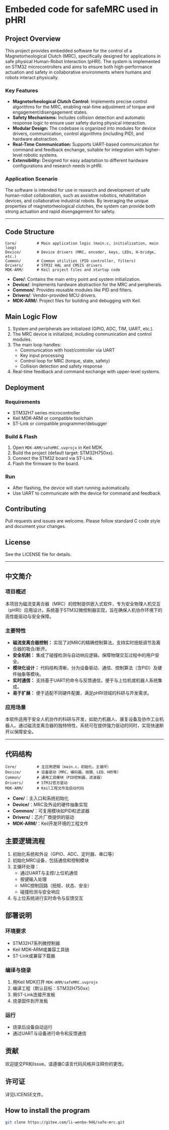 # Embeded code for safeMRC used in pHRI

## Project Overview

This project provides embedded software for the control of a Magnetorheological Clutch (MRC), specifically designed for applications in safe physical Human-Robot Interaction (pHRI). The system is implemented on STM32 microcontrollers and aims to ensure both high-performance actuation and safety in collaborative environments where humans and robots interact physically.

### Key Features

- **Magnetorheological Clutch Control:** Implements precise control algorithms for the MRC, enabling real-time adjustment of torque and engagement/disengagement states.
- **Safety Mechanisms:** Includes collision detection and automatic response logic to ensure user safety during physical interaction.
- **Modular Design:** The codebase is organized into modules for device drivers, communication, control algorithms (including PID), and hardware abstraction.
- **Real-Time Communication:** Supports UART-based communication for command and feedback exchange, suitable for integration with higher-level robotic systems.
- **Extensibility:** Designed for easy adaptation to different hardware configurations and research needs in pHRI.

### Application Scenario

The software is intended for use in research and development of safe human-robot collaboration, such as assistive robotics, rehabilitation devices, and collaborative industrial robots. By leveraging the unique properties of magnetorheological clutches, the system can provide both strong actuation and rapid disengagement for safety.

---

## Code Structure

```
Core/         # Main application logic (main.c, initialization, main loop)
Device/       # Device drivers (MRC, encoder, keys, LEDs, H-bridge, etc.)
Common/       # Common utilities (PID controller, filters)
Drivers/      # STM32 HAL and CMSIS drivers
MDK-ARM/      # Keil project files and startup code
```

- **Core/**: Contains the main entry point and system initialization.
- **Device/**: Implements hardware abstraction for the MRC and peripherals.
- **Common/**: Provides reusable modules like PID and filters.
- **Drivers/**: Vendor-provided MCU drivers.
- **MDK-ARM/**: Project files for building and debugging with Keil.

## Main Logic Flow

1. System and peripherals are initialized (GPIO, ADC, TIM, UART, etc.).
2. The MRC device is initialized, including communication and control modules.
3. The main loop handles:
   - Communication with host/controller via UART
   - Key input processing
   - Control loop for MRC (torque, state, safety)
   - Collision detection and safety response
4. Real-time feedback and command exchange with upper-level systems.

## Deployment

### Requirements

- STM32H7 series microcontroller
- Keil MDK-ARM or compatible toolchain
- ST-Link or compatible programmer/debugger

### Build & Flash

1. Open `MDK-ARM/safeMRC.uvprojx` in Keil MDK.
2. Build the project (default target: STM32H750xx).
3. Connect the STM32 board via ST-Link.
4. Flash the firmware to the board.

### Run

- After flashing, the device will start running automatically.
- Use UART to communicate with the device for command and feedback.

## Contributing

Pull requests and issues are welcome. Please follow standard C code style and document your changes.

## License

See the LICENSE file for details.

---

## 中文简介

### 项目概述

本项目为磁流变离合器（MRC）的控制提供嵌入式软件，专为安全物理人机交互（pHRI）应用设计。系统基于STM32微控制器实现，旨在确保人机协作环境下的高性能驱动与安全保障。

### 主要特性

- **磁流变离合器控制：** 实现了对MRC的精确控制算法，支持实时扭矩调节及离合器的吸合/断开。
- **安全机制：** 集成了碰撞检测与自动响应逻辑，保障物理交互过程中的用户安全。
- **模块化设计：** 代码结构清晰，分为设备驱动、通信、控制算法（含PID）及硬件抽象等模块。
- **实时通信：** 支持基于UART的命令与反馈通信，便于与上位机或机器人系统集成。
- **易于扩展：** 便于适配不同硬件配置，满足pHRI领域的科研与开发需求。

### 应用场景

本软件适用于安全人机协作的科研与开发，如助力机器人、康复设备及协作工业机器人。通过磁流变离合器的独特特性，系统可在提供强力驱动的同时，实现快速断开以保障安全。

---

## 代码结构

```
Core/         # 主应用逻辑（main.c，初始化，主循环）
Device/       # 设备驱动（MRC、编码器、按键、LED、H桥等）
Common/       # 通用工具模块（PID控制器、滤波器）
Drivers/      # STM32官方驱动
MDK-ARM/      # Keil工程文件及启动代码
```

- **Core/**：主入口和系统初始化
- **Device/**：MRC及外设的硬件抽象实现
- **Common/**：可复用模块如PID和滤波器
- **Drivers/**：芯片厂商提供的驱动
- **MDK-ARM/**：Keil开发环境的工程文件

## 主要逻辑流程

1. 初始化系统和外设（GPIO、ADC、定时器、串口等）
2. 初始化MRC设备，包括通信和控制模块
3. 主循环处理：
   - 通过UART与主控/上位机通信
   - 按键输入处理
   - MRC控制回路（扭矩、状态、安全）
   - 碰撞检测与安全响应
4. 与上位系统进行实时命令与反馈交互

## 部署说明

### 环境要求

- STM32H7系列微控制器
- Keil MDK-ARM或兼容工具链
- ST-Link或兼容下载器

### 编译与烧录

1. 用Keil MDK打开 `MDK-ARM/safeMRC.uvprojx`
2. 编译工程（默认目标：STM32H750xx）
3. 用ST-Link连接开发板
4. 烧录固件到开发板

### 运行

- 烧录后设备自动运行
- 通过UART与设备进行命令和反馈通信

## 贡献

欢迎提交PR和Issue。请遵循C语言代码风格并注释你的更改。

## 许可证

详见LICENSE文件。

## How to install the program

```bash
git clone https://gitee.com/li-wenbo-946/safe-mrc.git
```
